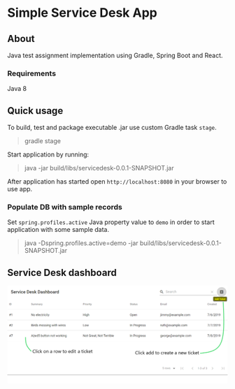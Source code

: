 # Simple Service Desk App

## About

Java test assignment implementation using Gradle, Spring Boot and React.

### Requirements

Java 8

## Quick usage

To  build, test and package executable .jar use custom Gradle task `stage`.

> gradle stage

Start application by running:

> java -jar build/libs/servicedesk-0.0.1-SNAPSHOT.jar

After application has started open `http://localhost:8080` in your browser to use app.

### Populate DB with sample records

Set `spring.profiles.active` Java property value to `demo` in order to start application with some sample data.

> java -Dspring.profiles.active=demo -jar build/libs/servicedesk-0.0.1-SNAPSHOT.jar

## Service Desk dashboard

![dashboard_PNG](https://github.com/perfectglitch/servicedesk/raw/master/servicedesk.PNG)
